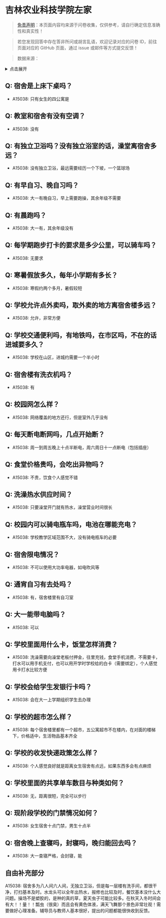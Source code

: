 # 吉林农业科技学院左家

> [免责声明](https://colleges.chat/#_3)：本页面内容均来源于问卷收集，仅供参考，请自行确定信息准确性和真实性！

> 若您发现回答中存在答非所问或胡言乱语，欢迎记录对应的问卷 ID，前往页面对应的 GitHub 页面，通过 issue 或邮件等方式提交反馈！

> 数据来源：

<details><summary>点击展开</summary>
<ul>
<li>A15038: 匿名 (2022 年 07 月)</li>
</ul>
</details>

## Q: 宿舍是上床下桌吗？

- A15038: 只有女生的四公寓是

## Q: 教室和宿舍有没有空调？

- A15038: 没有

## Q: 有独立卫浴吗？没有独立浴室的话，澡堂离宿舍多远？

- A15038: 没有独立卫浴，最远需要经历一个下坡，一个篮球场

## Q: 有早自习、晚自习吗？

- A15038: 大一有晚自习，早上需要跑操，其余年级不需要

## Q: 有晨跑吗？

- A15038: 大一有，其余年级没有

## Q: 每学期跑步打卡的要求是多少公里，可以骑车吗？

- A15038: 无要求

## Q: 寒暑假放多久，每年小学期有多长？

- A15038: 寒假约两个多月，暑假较短

## Q: 学校允许点外卖吗，取外卖的地方离宿舍楼多远？

- A15038: 允许，非常方便

## Q: 学校交通便利吗，有地铁吗，在市区吗，不在的话进城要多久？

- A15038: 学校在山区，进城约需要一个半小时

## Q: 宿舍楼有洗衣机吗？

- A15038: 有

## Q: 校园网怎么样？

- A15038: 网络覆盖的地方还行，但是室外几乎没有

## Q: 每天断电断网吗，几点开始断？

- A15038: 周一到周五晚上十点半断电，周六周日十一点断电（包括插座）

## Q: 食堂价格贵吗，会吃出异物吗？

- A15038: 不贵，饮食个人感觉不错

## Q: 洗澡热水供应时间？

- A15038: 只要澡堂开门就有热水，澡堂营业时间很长

## Q: 校园内可以骑电瓶车吗，电池在哪能充电？

- A15038: 学校教学区域范围不大，没有骑电瓶车的必要

## Q: 宿舍限电情况？

- A15038: 不可以使用大功率电器，如电吹风等

## Q: 通宵自习有去处吗？

- A15038: 有，宿舍楼里有自习室

## Q: 大一能带电脑吗？

- A15038: 可以

## Q: 学校里面用什么卡，饭堂怎样消费？

- A15038: 洗澡需要向澡堂老板付押金，往里充钱，食堂手机消费，不需要卡，打水可以用手机支付，也可以用开学时学校给的白卡（需要绑定），个人感觉用卡打水比较方便

## Q: 学校会给学生发银行卡吗？

- A15038: 会在大一上学期组织学生去办理

## Q: 学校的超市怎么样？

- A15038: 每个宿舍楼里都有一个超市，五公寓超市不在楼内，在对面的楼梯下，价格适中，生活物品基本齐全

## Q: 学校的收发快递政策怎么样？

- A15038: 个人感觉良好就是距离女生宿舍有点远，如果东西多会有点麻烦

## Q: 学校里面的共享单车数目与种类如何？

- A15038: 无，距离很短，完全可以步行

## Q: 现阶段学校的门禁情况如何？

- A15038: 女生宿舍十点门禁，男生十点半

## Q: 宿舍晚上查寝吗，封寝吗，晚归能回去吗？

- A15038: 大一查寝严格，会封寝，能

## 自由补充部分

A15038: 宿舍多为八人间六人间，无独立卫浴，但是每一层楼有洗手间，都很干净，打扫基本及时。水龙头可以全年出热水，报修也比较及时，餐饮基本没什么大问题。操场不是塑胶的，是种的真的草，夏天虫子可能比较多。在秋天入冬时间会有大！！量！！瓢虫（很臭）而且会有黄色体液，满天飞舞那个景色非常壮观！需要做好心理准备。辅导员与教师人基本很好，提出的问题都能很快收到反馈。